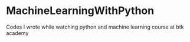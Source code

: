 # MachineLearningWithPython
 Codes I wrote while watching python and machine learning course at btk academy
